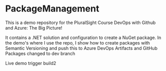 # PackageManagement
This is a demo repository for the PluralSight Course DevOps with Github and Azure: The Big Picture!

It contains a .NET solution and configuration to create a NuGet package.
In the demo's where I use the repo, I show how to create packages with Semantic Versioning and push this to Azure DevOps Artifacts and GitHub Packages
changed to dev branch

Live demo
trigger build2
